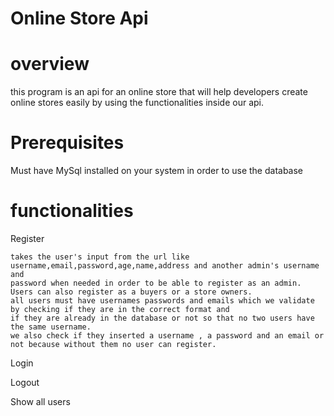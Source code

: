 # Online Store Api

# overview
this program is an api for an online store that will help developers create online stores easily by using the functionalities inside our api.

# Prerequisites
Must have MySql installed on your system in order to use the database

# functionalities
Register
    
    takes the user's input from the url like username,email,password,age,name,address and another admin's username and 
    password when needed in order to be able to register as an admin. 
    Users can also register as a buyers or a store owners.
    all users must have usernames passwords and emails which we validate by checking if they are in the correct format and 
    if they are already in the database or not so that no two users have the same username.
    we also check if they inserted a username , a password and an email or not because without them no user can register.
    
    
Login
    
    
Logout

Show all users

